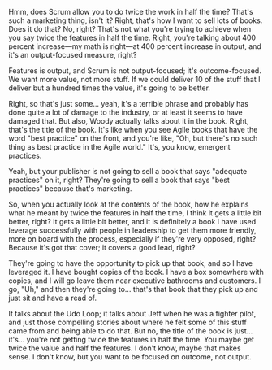 Hmm, does Scrum allow you to do twice the work in half the time? That's such a marketing thing, isn't it? Right, that's how I want to sell lots of books. Does it do that? No, right? That's not what you're trying to achieve when you say twice the features in half the time. Right, you're talking about 400 percent increase—my math is right—at 400 percent increase in output, and it's an output-focused measure, right? 

Features is output, and Scrum is not output-focused; it's outcome-focused. We want more value, not more stuff. If we could deliver 10 of the stuff that I deliver but a hundred times the value, it's going to be better. 

Right, so that's just some... yeah, it's a terrible phrase and probably has done quite a lot of damage to the industry, or at least it seems to have damaged that. But also, Woody actually talks about it in the book. Right, that's the title of the book. It's like when you see Agile books that have the word "best practice" on the front, and you're like, "Oh, but there's no such thing as best practice in the Agile world." It's, you know, emergent practices. 

Yeah, but your publisher is not going to sell a book that says "adequate practices" on it, right? They're going to sell a book that says "best practices" because that's marketing. 

So, when you actually look at the contents of the book, how he explains what he meant by twice the features in half the time, I think it gets a little bit better, right? It gets a little bit better, and it is definitely a book I have used leverage successfully with people in leadership to get them more friendly, more on board with the process, especially if they're very opposed, right? Because it's got that cover; it covers a good lead, right? 

They're going to have the opportunity to pick up that book, and so I have leveraged it. I have bought copies of the book. I have a box somewhere with copies, and I will go leave them near executive bathrooms and customers. I go, "Uh," and then they're going to... that's that book that they pick up and just sit and have a read of. 

It talks about the Udo Loop; it talks about Jeff when he was a fighter pilot, and just those compelling stories about where he felt some of this stuff came from and being able to do that. But no, the title of the book is just... it's... you're not getting twice the features in half the time. You maybe get twice the value and half the features. I don't know, maybe that makes sense. I don't know, but you want to be focused on outcome, not output.
